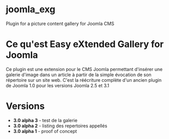 joomla_exg
==========

Plugin for a picture content gallery for Joomla CMS

# Ce qu'est Easy eXtended Gallery for Joomla

Ce plugin est une extension pour le CMS Joomla permettant d'insérer une galerie d'image dans un article à partir de la simple évocation de son répertoire sur un site web.
C'est la réécriture complète d'un ancien plugin de Joomla 1.0 pour les versions Joomla 2.5 et 3.1

# Versions
  * **3.0 alpha 3** - test de la galerie
  * **3.0 alpha 2** - listing des repertoires appellés
  * **3.0 alpha 1** - proof of concept